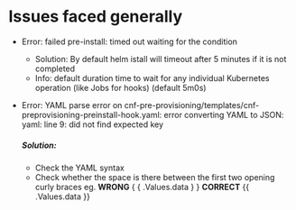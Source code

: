 # Issues faced generally
* Error: failed pre-install: timed out waiting for the condition
  * Solution: By default helm istall will timeout after 5 minutes if it is not completed
  * Info: default duration time to wait for any individual Kubernetes operation (like Jobs for hooks) (default 5m0s)
   
* Error: YAML parse error on cnf-pre-provisioning/templates/cnf-preprovisioning-preinstall-hook.yaml: error converting YAML to JSON: yaml: line 9: did not find expected key
  ##### Solution: 
  * Check the YAML syntax
  * Check whether the space is there between the first two opening curly braces eg. **WRONG** { { .Values.data } } **CORRECT** {{ .Values.data }}
